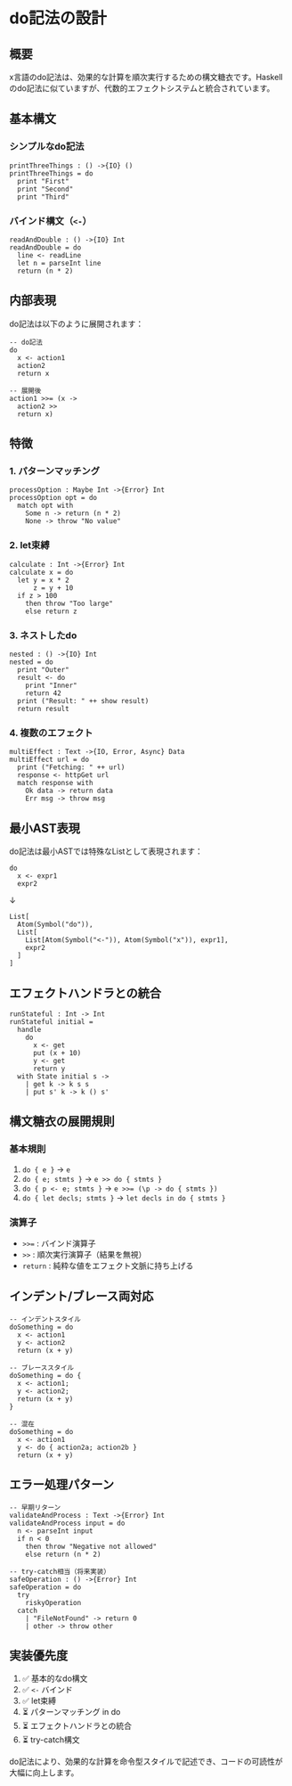 # do記法の設計

## 概要

x言語のdo記法は、効果的な計算を順次実行するための構文糖衣です。Haskellのdo記法に似ていますが、代数的エフェクトシステムと統合されています。

## 基本構文

### シンプルなdo記法

```x
printThreeThings : () ->{IO} ()
printThreeThings = do
  print "First"
  print "Second"
  print "Third"
```

### バインド構文（`<-`）

```x
readAndDouble : () ->{IO} Int
readAndDouble = do
  line <- readLine
  let n = parseInt line
  return (n * 2)
```

## 内部表現

do記法は以下のように展開されます：

```x
-- do記法
do
  x <- action1
  action2
  return x

-- 展開後
action1 >>= (x ->
  action2 >>
  return x)
```

## 特徴

### 1. パターンマッチング

```x
processOption : Maybe Int ->{Error} Int
processOption opt = do
  match opt with
    Some n -> return (n * 2)
    None -> throw "No value"
```

### 2. let束縛

```x
calculate : Int ->{Error} Int
calculate x = do
  let y = x * 2
      z = y + 10
  if z > 100
    then throw "Too large"
    else return z
```

### 3. ネストしたdo

```x
nested : () ->{IO} Int
nested = do
  print "Outer"
  result <- do
    print "Inner"
    return 42
  print ("Result: " ++ show result)
  return result
```

### 4. 複数のエフェクト

```x
multiEffect : Text ->{IO, Error, Async} Data
multiEffect url = do
  print ("Fetching: " ++ url)
  response <- httpGet url
  match response with
    Ok data -> return data
    Err msg -> throw msg
```

## 最小AST表現

do記法は最小ASTでは特殊なListとして表現されます：

```x
do
  x <- expr1
  expr2
```

↓

```
List[
  Atom(Symbol("do")),
  List[
    List[Atom(Symbol("<-")), Atom(Symbol("x")), expr1],
    expr2
  ]
]
```

## エフェクトハンドラとの統合

```x
runStateful : Int -> Int
runStateful initial =
  handle
    do
      x <- get
      put (x + 10)
      y <- get
      return y
  with State initial s ->
    | get k -> k s s
    | put s' k -> k () s'
```

## 構文糖衣の展開規則

### 基本規則

1. `do { e }` → `e`
2. `do { e; stmts }` → `e >> do { stmts }`
3. `do { p <- e; stmts }` → `e >>= (\p -> do { stmts })`
4. `do { let decls; stmts }` → `let decls in do { stmts }`

### 演算子

- `>>=` : バインド演算子
- `>>` : 順次実行演算子（結果を無視）
- `return` : 純粋な値をエフェクト文脈に持ち上げる

## インデント/ブレース両対応

```x
-- インデントスタイル
doSomething = do
  x <- action1
  y <- action2
  return (x + y)

-- ブレーススタイル
doSomething = do {
  x <- action1;
  y <- action2;
  return (x + y)
}

-- 混在
doSomething = do
  x <- action1
  y <- do { action2a; action2b }
  return (x + y)
```

## エラー処理パターン

```x
-- 早期リターン
validateAndProcess : Text ->{Error} Int
validateAndProcess input = do
  n <- parseInt input
  if n < 0
    then throw "Negative not allowed"
    else return (n * 2)

-- try-catch相当（将来実装）
safeOperation : () ->{Error} Int
safeOperation = do
  try
    riskyOperation
  catch
    | "FileNotFound" -> return 0
    | other -> throw other
```

## 実装優先度

1. ✅ 基本的なdo構文
2. ✅ `<-` バインド
3. ✅ let束縛
4. ⏳ パターンマッチング in do
5. ⏳ エフェクトハンドラとの統合
6. ⏳ try-catch構文

do記法により、効果的な計算を命令型スタイルで記述でき、コードの可読性が大幅に向上します。